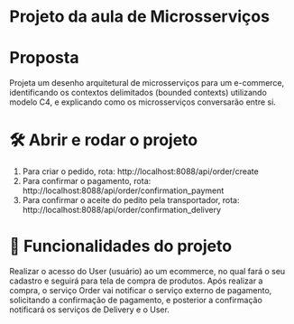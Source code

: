 # Projeto da aula de Microsserviços


# Proposta
Projeta um desenho arquitetural de microsserviços para um e-commerce, identificando os contextos delimitados (bounded contexts) utilizando modelo C4, e explicando como os microsserviços conversarão entre si.


# 🛠️ Abrir e rodar o projeto

1) Para criar o pedido, rota: http://localhost:8088/api/order/create
2) Para confirmar o pagamento, rota: http://localhost:8088/api/order/confirmation_payment
3) Para confirmar o aceite do pedito pela transportador, rota: http://localhost:8088/api/order/confirmation_delivery


# :hammer: Funcionalidades do projeto
Realizar o acesso do User (usuário) ao um ecommerce, no qual fará o seu cadastro e seguirá para tela de compra de produtos.
Após realizar a compra, o serviço Order vai notificar o serviço externo de pagamento, solicitando a confirmação de pagamento, e posterior a confirmação notificará os serviços de Delivery e o User.


